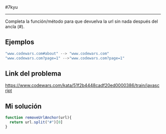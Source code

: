 #7kyu 
___
Completa la función/método para que devuelva la url sin nada después del ancla (#).
## Ejemplos

```js
"www.codewars.com#about" --> "www.codewars.com"
"www.codewars.com?page=1" -->"www.codewars.com?page=1"
```
## Link del problema

https://www.codewars.com/kata/51f2b4448cadf20ed0000386/train/javascript
## Mi solución

```js
function removeUrlAnchor(url){
  return url.split("#")[0]
}
```
